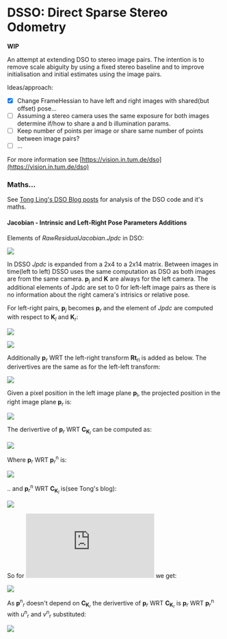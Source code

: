 # DSSO: Direct Sparse Stereo Odometry

**WIP** 

An attempt at extending DSO to stereo image pairs. The intention is to remove scale abiguity by using a fixed stereo baseline and to improve initialisation and initial estimates using the image pairs.

Ideas/approach:
 - [x] Change FrameHessian to have left and right images with shared(but offset) pose...
 - [ ] Assuming a stereo camera uses the same exposure for both images determine if/how to share a and b illumination params.
 - [ ] Keep number of points per image or share same number of points between image pairs?
 - [ ] ...

For more information see
[https://vision.in.tum.de/dso](https://vision.in.tum.de/dso)

### Maths...

See [Tong Ling's DSO Blog posts](https://tongling916.github.io/tags/#DSO) for analysis of the DSO code and it's maths.


#### Jacobian - Intrinsic and Left-Right Pose Parameters Additions

Elements of *RawResidualJacobian.Jpdc* in DSO:

![](https://latex.codecogs.com/svg.latex?\Large&space;%5Cfrac%7B%5Cpartial%20%5Cmathbf%7Bp%7D%7Bj%7D%7D%7B%5Cpartial%20%5Cmathbf%7BC_K%7D%7D%3D%0A%5Cbegin%7Bbmatrix%7D%0A%5Cfrac%7B%5Cpartial%20u_j%7D%7B%5Cpartial%20f%7Bx%7D%7D%20%26%20%5Cfrac%7B%5Cpartial%20u_j%7D%7B%5Cpartial%20f_%7By%7D%7D%20%26%20%5Cfrac%7B%5Cpartial%20u_j%7D%7B%5Cpartial%20c_%7Bx%7D%7D%20%26%20%5Cfrac%7B%5Cpartial%20u_j%7D%7B%5Cpartial%20c_y%7D%5C%5C%0A%20%5Cfrac%7B%5Cpartial%20v_j%7D%7B%5Cpartial%20f_x%7D%20%26%20%5Cfrac%7B%5Cpartial%20v_j%7D%7B%5Cpartial%20f_y%7D%20%26%20%5Cfrac%7B%5Cpartial%20v_j%7D%7B%5Cpartial%20c_x%7D%20%26%20%5Cfrac%7B%5Cpartial%20v_j%7D%7B%5Cpartial%20c_y%7D%0A%5Cend%7Bbmatrix%7D)

In DSSO *Jpdc* is expanded from a 2x4 to a 2x14 matrix.  Between images in time(left to left) DSSO uses the same computation as DSO as both images are from the same camera. **p**<sub>j</sub> and **K** are always for the left camera. The additional elements of Jpdc are set to 0 for left-left image pairs as there is no information about the right camera's intrisics or relative pose.


For left-right pairs, **p**<sub>*j*</sub> becomes **p**<sub>*r*</sub> and the element of *Jpdc* are computed with respect to **K**<sub>*l*</sub> and **K**<sub>*r*</sub>:

![](https://latex.codecogs.com/svg.latex?\Large&space;%5Cfrac%7B%5Cpartial%20%5Cmathbf%7Bp%7D_%7Br%7D%7D%7B%5Cpartial%20%5Cmathbf%7BC_%7BK_l%7D%7D%7D%20%3D%20%5Cbegin%7Bbmatrix%7D%5Cfrac%7B%5Cpartial%20u_r%7D%7B%5Cpartial%20f_%7Blx%7D%7D%20%26%20%5Cfrac%7B%5Cpartial%20u_r%7D%7B%5Cpartial%20f_%7Bly%7D%7D%20%26%20%5Cfrac%7B%5Cpartial%20u_r%7D%7B%5Cpartial%20c_%7Blx%7D%7D%20%26%20%5Cfrac%7B%5Cpartial%20u_r%7D%7B%5Cpartial%20c_%7Bly%7D%7D%20%5C%5C%20%5Cfrac%7B%5Cpartial%20v_r%7D%7B%5Cpartial%20f_%7Blx%7D%7D%20%26%20%5Cfrac%7B%5Cpartial%20v_r%7D%7B%5Cpartial%20f_%7Bly%7D%7D%20%26%20%5Cfrac%7B%5Cpartial%20v_r%7D%7B%5Cpartial%20c_%7Blx%7D%7D%20%26%20%5Cfrac%7B%5Cpartial%20v_r%7D%7B%5Cpartial%20c_%7Bly%7D%7D%5Cend%7Bbmatrix%7D)

![](https://latex.codecogs.com/svg.latex?\Large&space;%5Cfrac%7B%5Cpartial%20%5Cmathbf%7Bp%7D_%7Br%7D%7D%7B%5Cpartial%20%5Cmathbf%7BC_%7BK_r%7D%7D%7D%20%3D%20%5Cbegin%7Bbmatrix%7D%5Cfrac%7B%5Cpartial%20u_r%7D%7B%5Cpartial%20f_%7Brx%7D%7D%20%26%20%5Cfrac%7B%5Cpartial%20u_r%7D%7B%5Cpartial%20f_%7Bry%7D%7D%20%26%20%5Cfrac%7B%5Cpartial%20u_r%7D%7B%5Cpartial%20c_%7Brx%7D%7D%20%26%20%5Cfrac%7B%5Cpartial%20u_r%7D%7B%5Cpartial%20c_%7Bry%7D%7D%20%5C%5C%20%5Cfrac%7B%5Cpartial%20v_r%7D%7B%5Cpartial%20f_%7Brx%7D%7D%20%26%20%5Cfrac%7B%5Cpartial%20v_r%7D%7B%5Cpartial%20f_%7Bry%7D%7D%20%26%20%5Cfrac%7B%5Cpartial%20v_r%7D%7B%5Cpartial%20c_%7Brx%7D%7D%20%26%20%5Cfrac%7B%5Cpartial%20v_r%7D%7B%5Cpartial%20c_%7Bry%7D%7D%5Cend%7Bbmatrix%7D)

Additionally **p**<sub>*r*</sub> WRT the left-right transform **Rt**<sub>rl</sub> is added as below. The derivertives are the same as for the left-left transform:

![](https://latex.codecogs.com/svg.latex?\Large&space;%5Cfrac%7B%5Cpartial%20%5Cmathbf%7Bp%7D_%7Br%7D%7D%7B%5Cpartial%20%5Cmathbf%7BC_%7BRt_%7Blr%7D%7D%7D%7D%20%3D%20%5Cbegin%7Bbmatrix%7D%5Cfrac%7B%5Cpartial%20u_r%7D%7B%5Cpartial%20R_x%7D%20%26%20%5Cfrac%7B%5Cpartial%20u_r%7D%7B%5Cpartial%20R_y%7D%20%26%20%5Cfrac%7B%5Cpartial%20u_r%7D%7B%5Cpartial%20R_z%7D%20%26%20%5Cfrac%7B%5Cpartial%20u_r%7D%7B%5Cpartial%20t_x%7D%20%26%20%5Cfrac%7B%5Cpartial%20u_r%7D%7B%5Cpartial%20t_y%7D%20%26%20%5Cfrac%7B%5Cpartial%20u_r%7D%7B%5Cpartial%20t_z%7D%20%5C%5C%20%5Cfrac%7B%5Cpartial%20v_r%7D%7B%5Cpartial%20R_x%7D%20%26%20%5Cfrac%7B%5Cpartial%20v_r%7D%7B%5Cpartial%20R_y%7D%20%26%20%5Cfrac%7B%5Cpartial%20v_r%7D%7B%5Cpartial%20R_z%7D%20%26%20%5Cfrac%7B%5Cpartial%20v_r%7D%7B%5Cpartial%20t_x%7D%20%26%20%5Cfrac%7B%5Cpartial%20v_r%7D%7B%5Cpartial%20r_y%7D%20%26%20%5Cfrac%7B%5Cpartial%20v_r%7D%7B%5Cpartial%20t_z%7D%5Cend%7Bbmatrix%7D)


Given a pixel position in the left image plane **p**<sub>l</sub>, the projected position in the right image plane **p**<sub>*r*</sub> is:

<img src="https://latex.codecogs.com/svg.latex?%7B%0A%5Cmathbf%7Bp%7D_r%20%3D%20%5Cmathbf%7BK%7D_r%20%5Cmathbf%7Bp%7D%5En_r%20%3D%20%5Cmathbf%7BK%7D_r%20%5Cleft%20(%20%5Cfrac%7B%5Crho_r%7D%7B%5Crho_l%7D%5Cmathbf%7BR%7D_%7Brl%7D%5Cmathbf%7BK%7D%5E%7B-1%7D_l%5Cmathbf%7Bp%7D_l%20%2B%20%5Crho_r%5Cmathbf%7Bt%7D_%7Brl%7D%20%5Cright%20)%0A%7D"/>


The derivertive of **p**<sub>*r*</sub> WRT **C**<sub>**K**<sub>*l*</sub></sub> can be computed as:

<img src="https://latex.codecogs.com/svg.latex?%7B%0A%5Cfrac%7B%5Cpartial%20%5Cmathbf%7Bp%7D_r%7D%7B%5Cpartial%20%5Cmathbf%7BC_K%7D_l%7D%20%3D%0A%5Cfrac%7B%5Cpartial%20%5Cmathbf%7Bp%7D_r%7D%7B%5Cpartial%20%5Cmathbf%7Bp%7D%5En_r%7D%20%5Cfrac%7B%5Cpartial%20%5Cmathbf%7Bp%7D%5En_r%7D%7B%5Cpartial%20%5Cmathbf%7BC_K%7D_l%7D%20%0A%7D"/>

Where **p**<sub>*r*</sub> WRT **p**<sub>*r*</sub><sup>n</sup> is:

<img src="https://latex.codecogs.com/svg.latex?%7B%0A%5Cbegin%7Baligned%7D%0A%5Cmathbf%7Bp%7D_r%20%3D%20%5Cmathbf%7BK%7D%20%5Cmathbf%7Bp%7D%5En_r%20%26%3D%0A%5Cbegin%7Bbmatrix%7Df_x%20u%5En_r%20%2B%20c_x%20%5C%5C%20f_y%20v%5En_r%20%2B%20c_y%5C%5C%201%20%5Cend%7Bbmatrix%7D%20%5C%5C%0A%5Cfrac%7B%5Cpartial%20%5Cmathbf%7Bp%7D_r%7D%7B%5Cpartial%20%5Cmathbf%7Bp%7D%5En_r%7D%20%26%3D%0A%5Cbegin%7Bbmatrix%7Df_x%20%26%200%20%26%200%20%5C%5C%200%20%26%20f_y%20%26%200%20%5C%5C%200%20%26%200%20%26%200%5Cend%7Bbmatrix%7D%0A%5Cend%7Baligned%7D%0A%7D"/>

.. and **p**<sub>*r*</sub><sup>n</sup> WRT **C**<sub>**K**<sub>*l*</sub></sub> is(see Tong's blog):

<img src="https://latex.codecogs.com/svg.latex?%7B%0A%5Cbegin%7Baligned%7D%0A%5Cfrac%7B%5Cpartial%20u_r%5En%7D%7B%5Cpartial%20f_%7Blx%7D%7D%26%3D%0A%5Cfrac%7B%5Crho_r%7D%7B%5Crho_l%7D%5Cleft(r_%7B20%7D%20u_r%5En-r_%7B00%7D%5Cright)%20f_%7Blx%7D%5E%7B-2%7D%5Cleft(u_l-c_%7Blx%7D%5Cright)%20%5C%5C%20%0A%5Cfrac%7B%5Cpartial%20u_r%5En%7D%7B%5Cpartial%20f_%7Bly%7D%7D%26%3D%0A%5Cfrac%7B%5Crho_r%7D%7B%5Crho_l%7D%5Cleft(r_%7B21%7D%20u_r%5En-r_%7B01%7D%5Cright)%20f_%7Bly%7D%5E%7B-2%7D%5Cleft(v_l-c_%7Bly%7D%5Cright)%5C%5C%0A%5Cfrac%7B%5Cpartial%20u_r%5En%7D%7B%5Cpartial%20c_%7Blx%7D%7D%26%3D%0A%5Cfrac%7B%5Crho_r%7D%7B%5Crho_l%7D%5Cleft(r_%7B20%7D%20u_r%5En-r_%7B00%7D%5Cright)%20f_%7Blx%7D%5E%7B-1%7D%20%5C%5C%20%0A%5Cfrac%7B%5Cpartial%20u_r%5En%7D%7B%5Cpartial%20c_%7Bly%7D%7D%26%3D%0A%5Cfrac%7B%5Crho_r%7D%7B%5Crho_l%7D%5Cleft(r_%7B21%7D%20u_r%5En-r_%7B01%7D%5Cright)%20f_%7Bly%7D%5E%7B-1%7D%5C%5C%0A%5Cfrac%7B%5Cpartial%20v_r%5En%7D%7B%5Cpartial%20f_%7Blx%7D%7D%26%3D%0A%5Cfrac%7B%5Crho_r%7D%7B%5Crho_l%7D%5Cleft(r_%7B20%7D%20v_r%5En-r_%7B10%7D%5Cright)%20f_%7Blx%7D%5E%7B-2%7D%5Cleft(u_l-c_%7Blx%7D%5Cright)%20%5C%5C%0A%5Cfrac%7B%5Cpartial%20v_r%5En%7D%7B%5Cpartial%20f_%7Bly%7D%7D%26%3D%0A%5Cfrac%7B%5Crho_r%7D%7B%5Crho_l%7D%5Cleft(r_%7B21%7D%20v_r%5En-r_%7B11%7D%5Cright)%20f_%7Bly%7D%5E%7B-2%7D%5Cleft(v_l-c_%7Bly%7D%5Cright)%5C%5C%0A%5Cfrac%7B%5Cpartial%20v_r%5En%7D%7B%5Cpartial%20c_%7Blx%7D%7D%26%3D%0A%5Cfrac%7B%5Crho_r%7D%7B%5Crho_l%7D%5Cleft(r_%7B20%7D%20v_r%5En-r_%7B10%7D%5Cright)%20f_%7Blx%7D%5E%7B-1%7D%20%5C%5C%0A%5Cfrac%7B%5Cpartial%20v_r%5En%7D%7B%5Cpartial%20c_%7Bly%7D%7D%26%3D%0A%5Cfrac%7B%5Crho_r%7D%7B%5Crho_l%7D%5Cleft(r_%7B21%7D%20v_r%5En-r_%7B11%7D%5Cright)%20f_%7Bly%7D%5E%7B-1%7D%0A%5Cend%7Baligned%7D%0A%7D"/>


So for ![](https://latex.codecogs.com/svg.latex?%7B%5Cfrac%7B%5Cpartial%20%5Cmathbf%7Bp%7D_r%7D%7B%5Cpartial%20%5Cmathbf%7BC_K%7D_l%7D%7D) we get:


<img src="https://latex.codecogs.com/svg.latex?%7B%0A%5Cbegin%7Baligned%7D%0A%5Cfrac%7B%5Cpartial%20u_r%7D%7B%5Cpartial%20f_%7Blx%7D%7D%26%3Df_%7Brx%7D%5Cfrac%7B%5Crho_r%7D%7B%5Crho_l%7D%5Cleft(r_%7B20%7D%20u_r%5En-r_%7B00%7D%5Cright)%20f_%7Blx%7D%5E%7B-2%7D%5Cleft(u_l-c_%7Blx%7D%5Cright)%5C%5C%20%0A%5Cfrac%7B%5Cpartial%20u_r%7D%7B%5Cpartial%20f_%7Bly%7D%7D%26%3Df_%7Brx%7D%5Cfrac%7B%5Crho_r%7D%7B%5Crho_l%7D%5Cleft(r_%7B21%7D%20u_r%5En-r_%7B01%7D%5Cright)%20f_%7Bly%7D%5E%7B-2%7D%5Cleft(v_l-c_%7Bly%7D%5Cright)%5C%5C%0A%5Cfrac%7B%5Cpartial%20u_r%7D%7B%5Cpartial%20c_%7Blx%7D%7D%26%3Df_%7Brx%7D%5Cfrac%7B%5Crho_r%7D%7B%5Crho_l%7D%5Cleft(r_%7B20%7D%20u_r%5En-r_%7B00%7D%5Cright)%20f_%7Blx%7D%5E%7B-1%7D%5C%5C%20%0A%5Cfrac%7B%5Cpartial%20u_r%7D%7B%5Cpartial%20c_%7Bly%7D%7D%26%3Df_%7Brx%7D%5Cfrac%7B%5Crho_r%7D%7B%5Crho_l%7D%5Cleft(r_%7B21%7D%20u_r%5En-r_%7B01%7D%5Cright)%20f_%7Bly%7D%5E%7B-1%7D%5C%5C%0A%5Cfrac%7B%5Cpartial%20v_r%7D%7B%5Cpartial%20f_%7Blx%7D%7D%26%3Df_%7Bry%7D%5Cfrac%7B%5Crho_r%7D%7B%5Crho_l%7D%5Cleft(r_%7B20%7D%20v_r%5En-r_%7B10%7D%5Cright)%20f_%7Blx%7D%5E%7B-2%7D%5Cleft(u_l-c_%7Blx%7D%5Cright)%5C%5C%0A%5Cfrac%7B%5Cpartial%20v_r%7D%7B%5Cpartial%20f_%7Bly%7D%7D%26%3Df_%7Bry%7D%5Cfrac%7B%5Crho_r%7D%7B%5Crho_l%7D%5Cleft(r_%7B21%7D%20v_r%5En-r_%7B11%7D%5Cright)%20f_%7Bly%7D%5E%7B-2%7D%5Cleft(v_l-c_%7Bly%7D%5Cright)%5C%5C%0A%5Cfrac%7B%5Cpartial%20v_r%7D%7B%5Cpartial%20c_%7Blx%7D%7D%26%3Df_%7Bry%7D%5Cfrac%7B%5Crho_r%7D%7B%5Crho_l%7D%5Cleft(r_%7B20%7D%20v_r%5En-r_%7B10%7D%5Cright)%20f_%7Blx%7D%5E%7B-1%7D%5C%5C%0A%5Cfrac%7B%5Cpartial%20v_r%7D%7B%5Cpartial%20c_%7Bly%7D%7D%26%3Df_%7Bry%7D%5Cfrac%7B%5Crho_r%7D%7B%5Crho_l%7D%5Cleft(r_%7B21%7D%20v_r%5En-r_%7B11%7D%5Cright)%20f_%7Bly%7D%5E%7B-1%7D%0A%5Cend%7Baligned%7D%0A%7D"/>


As **p**<sup>n</sup><sub>*r*</sub> doesn't depend on **C**<sub>**K**<sub>*r*</sub></sub> the derivertive of **p**<sub>*r*</sub> WRT **C**<sub>**K**<sub>*r*</sub></sub> is **p**<sub>*r*</sub> WRT **p**<sub>*r*</sub><sup>n</sup> with *u*<sup>n</sup><sub>r</sub> and *v*<sup>n</sup><sub>r</sub> substituted:

<img src="https://latex.codecogs.com/svg.latex?%7B%0A%5Cbegin%7Baligned%7D%0A%5Cmathbf%7Bp%7D_r%20%3D%20%5Cmathbf%7BK%7D%20%5Cmathbf%7Bp%7D%5En_r%20%26%3D%0A%5Cbegin%7Bbmatrix%7Df_x%20u%5En_r%20%2B%20c_x%20%5C%5C%20f_y%20u%5En_r%20%2B%20c_y%5C%5C%201%20%5Cend%7Bbmatrix%7D%20%5C%5C%0A%5Cfrac%7B%5Cpartial%20%5Cmathbf%7Bp%7D_r%7D%7B%5Cpartial%20%5Cmathbf%7BK%7D%7D%20%26%3D%0A%5Cbegin%7Bbmatrix%7Du%5En_r%20%26%200%20%26%201%20%26%200%20%5C%5C%200%20%26%20v%5En_r%20%26%200%20%26%201%20%5C%5C%200%20%26%200%20%26%200%20%26%200%5Cend%7Bbmatrix%7D%0A%5Cend%7Bbmatrix%7D%0A%7D"/>







